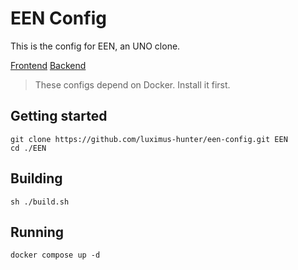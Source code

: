 # EEN Config

This is the config for EEN, an UNO clone.

[Frontend](https://github.com/luximus-hunter/een-frontend)
[Backend](https://github.com/luximus-hunter/een-backend)

> These configs depend on Docker. Install it first.

## Getting started

```shell
git clone https://github.com/luximus-hunter/een-config.git EEN
cd ./EEN
```

## Building

```shell
sh ./build.sh
```

## Running

```shell
docker compose up -d
```

